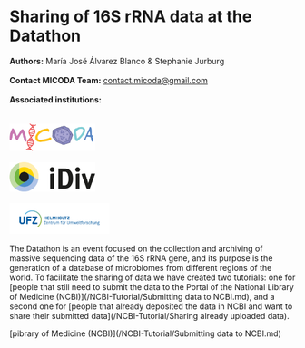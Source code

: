 # Sharing of 16S rRNA data at the Datathon

**Authors:** María José Álvarez Blanco & Stephanie Jurburg
<br />
<br />
**Contact MICODA Team:** <contact.micoda@gmail.com>
<br />
<br />
**Associated institutions:**
<br />
<br />
<br />
<img src=".\First time upload images\logo MiCoDa empty.png" width=30% height=30%>
<br />
<br />
<img src=".\First time upload images\iDivLogo-short.png" width=30% height=30%>
<br />
<br />
<img src=".\First time upload images\ufz_logo.png" width=35% height=35%>
<br />

The Datathon is an event focused on the collection and archiving of massive sequencing data of the 16S rRNA gene, and its purpose is the generation of a database of microbiomes from different regions of the world. To facilitate the sharing of data we have created two tutorials: one for [people that still need to submit the data to the Portal of the National Library of Medicine (NCBI)](/NCBI-Tutorial/Submitting data to NCBI.md), and a second one for [people that already deposited the data in NCBI and want to share their submitted data](/NCBI-Tutorial/Sharing already uploaded data). 

[pibrary of Medicine (NCBI)](/NCBI-Tutorial/Submitting data to NCBI.md)
